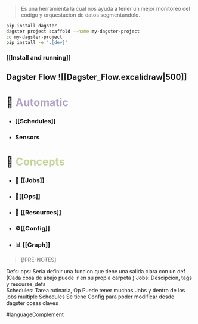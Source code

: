 

>Es una herramienta la cual nos ayuda a tener un mejor monitoreo del codigo y orquestacion de datos segmentandolo.

```bash
pip install dagster
dagster project scaffold --name my-dagster-project
cd my-dagster-project
pip install -e '.[dev]'
```
###  [[Install and running]] 
## Dagster Flow ![[Dagster_Flow.excalidraw|500]]
# 🏧 <font color="#b2a2c7">Automatic</font>

- ### [[Schedules]]

- ### Sensors 

# 🔎 <font color="#c3d69b">Concepts</font>

- ### 💼 [[Jobs]]

- ### 🥢[[Ops]]

- ### 📰 [[Resources]]

- ### ⚙️[[Config]]

- ### 📊 [[Graph]]


>[!PRE-NOTES]
>
Defs: 
ops: Seria definir una funcion que tiene una salida clara con un def
(Cada cosa de abajo puede ir en su propia carpeta )
Jobs: Descipcion, tags y resourse_defs  
Schedules: Tarea rutinaria, 
Op Puede tener muchos Jobs y dentro de los jobs multiple Schedules
Se tiene Config  para poder modificar desde dagster cosas claves

#languageComplement 